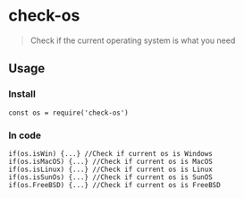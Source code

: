 # check-os
> Check if the current operating system is what you need

## Usage
### Install
    const os = require('check-os')

### In code
    if(os.isWin) {...} //Check if current os is Windows
    if(os.isMacOS) {...} //Check if current os is MacOS
    if(os.isLinux) {...} //Check if current os is Linux
    if(os.isSunOs) {...} //Check if current os is SunOS
    if(os.FreeBSD) {...} //Check if current os is FreeBSD